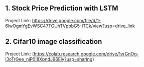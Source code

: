 ## 1. Stock Price Prediction with LSTM
Project Link: https://drive.google.com/file/d/1-6iwOgmYgEvWSC47TGUhTVpbbG5-ITCk/view?usp=drive_link
## 2. Cifar10 image classification
Project Link: (https://colab.research.google.com/drive/1vrGnOg-i3oTrGee_njP0I8XpndJ96Ely?usp=sharing)
